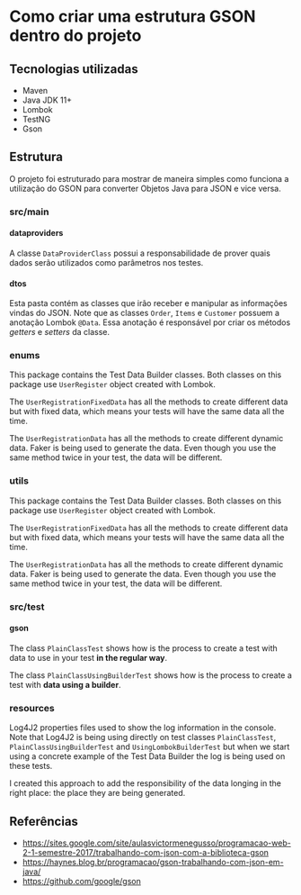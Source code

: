 # Como criar uma estrutura GSON dentro do projeto

## Tecnologias utilizadas

 * Maven
 * Java JDK 11+
 * Lombok
 * TestNG
 * Gson
 
## Estrutura
O projeto foi estruturado para mostrar de maneira simples como funciona a utilização do GSON para converter Objetos Java para JSON e vice versa.  

### src/main

#### dataproviders
A classe `DataProviderClass` possui a responsabilidade de prover quais dados serão utilizados como parâmetros nos testes.

#### dtos
Esta pasta contém as classes que irão receber e manipular as informações vindas do JSON. 
Note que as classes `Order`, `Items` e `Customer`  possuem a anotação Lombok `@Data`. Essa anotação é responsável por criar os métodos _getters_ e _setters_ da classe.

### enums
This package contains the Test Data Builder classes.
Both classes on this package use `UserRegister` object created with Lombok.

The `UserRegistrationFixedData` has all the methods to create different data but with fixed data, 
which means your tests will have the same data all the time.

The `UserRegistrationData` has all the methods to create different dynamic data. Faker is being used to generate the data.
Even though you use the same method twice in your test, the data will be different.

### utils
This package contains the Test Data Builder classes.
Both classes on this package use `UserRegister` object created with Lombok.

The `UserRegistrationFixedData` has all the methods to create different data but with fixed data, 
which means your tests will have the same data all the time.

The `UserRegistrationData` has all the methods to create different dynamic data. Faker is being used to generate the data.
Even though you use the same method twice in your test, the data will be different.

### src/test

#### gson
The class `PlainClassTest` shows how is the process to create a test with data to use in your test **in the regular way**.

The class `PlainClassUsingBuilderTest` shows how is the process to create a test with **data using a builder**.

### resources
Log4J2 properties files used to show the log information in the console.
Note that Log4J2 is being using directly on test classes `PlainClassTest`, `PlainClassUsingBuilderTest` and `UsingLombokBuilderTest` but when we 
start using a concrete example of the Test Data Builder the log is being used on these tests.

I created this approach to add the responsibility of the data longing in the right place: the place they are being generated.

## Referências
 * https://sites.google.com/site/aulasvictormenegusso/programacao-web-2-1-semestre-2017/trabalhando-com-json-com-a-biblioteca-gson
 * https://haynes.blog.br/programacao/gson-trabalhando-com-json-em-java/
 * https://github.com/google/gson
